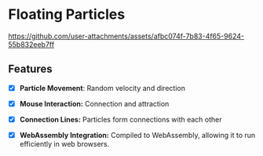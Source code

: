 # Floating Particles

https://github.com/user-attachments/assets/afbc074f-7b83-4f65-9624-55b832eeb7ff

## Features

- [x] **Particle Movement**: Random velocity and direction

- [x] **Mouse Interaction:** Connection and attraction

- [x] **Connection Lines:** Particles form connections with each other

- [x] **WebAssembly Integration:** Compiled to WebAssembly, allowing it to run efficiently in web browsers.





